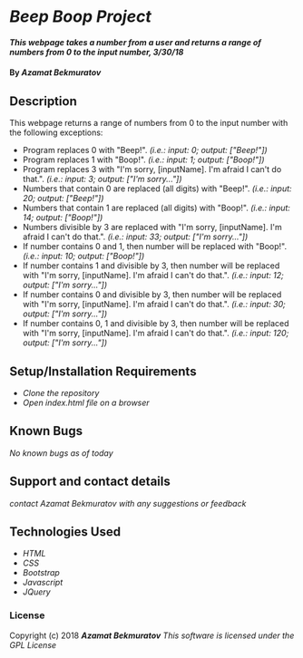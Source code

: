 # _Beep Boop Project_

#### _This webpage takes a number from a user and returns a range of numbers from 0 to the input number, 3/30/18_

#### By _**Azamat Bekmuratov**_

## Description

This webpage returns a range of numbers from 0 to the input number with the following exceptions:
* Program replaces 0 with "Beep!". _(i.e.: input: 0; output: ["Beep!"])_
* Program replaces 1 with "Boop!". _(i.e.: input: 1; output: ["Boop!"])_
* Program replaces 3 with "I'm sorry, [inputName]. I'm afraid I can't do that.". _(i.e.: input: 3; output: ["I'm sorry..."])_
* Numbers that contain 0 are replaced (all digits) with "Beep!". _(i.e.: input: 20; output: ["Beep!"])_
* Numbers that contain 1 are replaced (all digits) with "Boop!". _(i.e.: input: 14; output: ["Boop!"])_
* Numbers divisible by 3 are replaced with "I'm sorry, [inputName]. I'm afraid I can't do that.". _(i.e.: input: 33; output: ["I'm sorry..."])_
* If number contains 0 and 1, then number will be replaced with "Boop!". _(i.e.: input: 10; output: ["Boop!"])_
* If number contains 1 and divisible by 3, then number will be replaced with "I'm sorry, [inputName]. I'm afraid I can't do that.". _(i.e.: input: 12; output: ["I'm sorry..."])_
* If number contains 0 and divisible by 3, then number will be replaced with "I'm sorry, [inputName]. I'm afraid I can't do that.". _(i.e.: input: 30; output: ["I'm sorry..."])_
* If number contains 0, 1 and divisible by 3, then number will be replaced with "I'm sorry, [inputName]. I'm afraid I can't do that.". _(i.e.: input: 120; output: ["I'm sorry..."])_

## Setup/Installation Requirements

* _Clone the repository_
* _Open index.html file on a browser_

## Known Bugs

_No known bugs as of today_

## Support and contact details

_contact Azamat Bekmuratov with any suggestions or feedback_

## Technologies Used

* _HTML_
* _CSS_
* _Bootstrap_
* _Javascript_
* _JQuery_

### License

Copyright (c) 2018 **_Azamat Bekmuratov_**
*This software is licensed under the GPL License*
